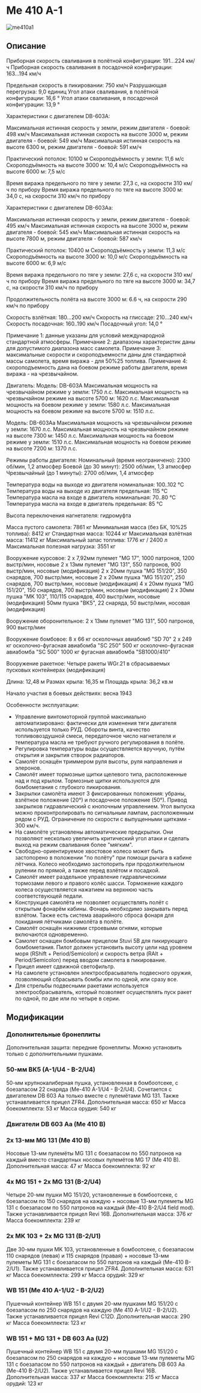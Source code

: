 # Me 410 A-1

![me410a1](../images/me410a1.png)

## Описание

Приборная скорость сваливания в полётной конфигурации: 191...224 км/ч
Приборная скорость сваливания в посадочной конфигурации: 163...194 км/ч

Предельная скорость в пикировании: 750 км/ч
Разрушающая перегрузка: 9,0 единиц
Угол атаки сваливания, в полётной конфигурации: 16,6 °
Угол атаки сваливания, в посадочной конфигурации: 13,9 °

Характеристики с двигателем DB-603A:

Максимальная истинная скорость у земли, режим двигателя - боевой: 498 км/ч
Максимальная истинная скорость на высоте 3000 м, режим двигателя - боевой: 549 км/ч
Максимальная истинная скорость на высоте 6300 м, режим двигателя - боевой: 591 км/ч

Практический потолок: 10100 м
Скороподъёмность у земли: 11,6 м/с
Скороподъёмность на высоте 3000 м: 10,4 м/с
Скороподъёмность на высоте 6000 м: 7,5 м/с

Время виража предельного по тяге у земли: 27,3 с, на скорости 310 км/ч по прибору
Время виража предельного по тяге на высоте 3000 м: 34,0 с, на скорости 310 км/ч по прибору

Характеристики с двигателем DB-603Aa:

Максимальная истинная скорость у земли, режим двигателя - боевой: 495 км/ч
Максимальная истинная скорость на высоте 3000 м, режим двигателя - боевой: 545 км/ч
Максимальная истинная скорость на высоте 7800 м, режим двигателя - боевой: 587 км/ч

Практический потолок: 10400 м
Скороподъёмность у земли: 11,3 м/с
Скороподъёмность на высоте 3000 м: 10,0 м/с
Скороподъёмность на высоте 6000 м: 6,9 м/с

Время виража предельного по тяге у земли: 27,6 с, на скорости 310 км/ч по прибору
Время виража предельного по тяге на высоте 3000 м: 34,7 с, на скорости 310 км/ч по прибору

Продолжительность полёта на высоте 3000 м: 6.6 ч, на скорости 290 км/ч по прибору

Скорость взлётная: 180...200 км/ч 
Скорость на глиссаде: 210...240 км/ч 
Скорость посадочная: 160..190 км/ч
Посадочный угол: 14,0 °

Примечание 1: данные указаны для условий международной стандартной атмосферы.
Примечание 2: диапазоны характеристик даны для допустимого диапазона масс самолета.
Примечание 3: максимальные скорости и скороподъемности даны для стандартной массы самолета, время виража - для 50%25 топлива.
Примечание 4: скороподъемность дана на боевом режиме работы двигателя, время виража - на чрезвычайном.

Двигатель:
Модель: DB-603A
Максимальная мощность на чрезвычайном режиме у земли: 1750 л.с.
Максимальная мощность на чрезвычайном режиме на высоте 5700 м: 1620 л.с.
Максимальная мощность на боевом режиме у земли: 1580 л.с.
Максимальная мощность на боевом режиме на высоте 5700 м: 1510 л.с.

Модель: DB-603Aa
Максимальная мощность на чрезвычайном режиме у земли: 1670 л.с.
Максимальная мощность на чрезвычайном режиме на высоте 7300 м: 1450 л.с.
Максимальная мощность на боевом режиме у земли: 1510 л.с.
Максимальная мощность на боевом режиме на высоте 7200 м: 1370 л.с.

Режимы работы двигателя:
Номинальный (время неограничено): 2300 об/мин, 1,2 атмосфер
Боевой (до 30 минут): 2500 об/мин, 1,3 атмосфер
Чрезвычайный (до 1 минуты): 2700 об/мин, 1,4 атмосфер

Температура воды на выходе из двигателя номинальная: 100..102 °С
Температура воды на выходе из двигателя предельная: 115 °С
Температура масла на входе в двигатель номинальная: 70..80 °С
Температура масла на входе в двигатель предельная: 85 °С

Высота переключения нагнетателя: гидромуфта 

Масса пустого самолета: 7861 кг
Минимальная масса (без БК, 10%25 топлива): 8412 кг
Стандартная масса: 10244 кг
Максимальная взлётная масса: 11412 кг
Максимальный запас топлива: 1776 кг / 2400 л
Максимальная полезная нагрузка: 3551 кг

Вооружение курсовое:
2 x 7,92мм пулемет "MG 17", 1000 патронов, 1200 выстр/мин, носовые
2 x 13мм пулемет "MG 131", 550 патронов, 900 выстр/мин, носовые (модификация)
2 x 20мм пушка "MG 151/20", 350 снарядов, 700 выстр/мин, носовые
2 x 20мм пушка "MG 151/20", 250 снарядов, 700 выстр/мин, носовые (модификация)
4 x 20мм пушка "MG 151/20", 150 снарядов, 700 выстр/мин, носовые (модификация)
2 x 30мм пушка "MK 103", 110/115 снарядов, 400 выстр/мин, носовые (модификация)
50мм пушка "BK5", 22 снаряда, 50 выстр/мин, носовая (модификация)

Вооружение оборонительное:
2 x 13мм пулемет "MG 131", 500 патронов, 900 выстр/мин

Вооружение бомбовое:
8 x 66 кг осколочных авиабомб "SD 70"
2 x 249 кг осколочно-фугасная авиабомба "SC 250"
500 кг осколочно-фугасная авиабомба "SС 500"
1000 кг фугасная авиабомба "SB1000/410"

Вооружение ракетное:
Четыре ракеты WGr.21 в сбрасываемых пусковых контейнерах (модификация)

Длина: 12,48 м
Размах крыла: 16,35 м
Площадь крыла: 36,2 кв.м

Начало участия в боевых действиях: весна 1943

Особенности эксплуатации:
- Управление винтомоторной группой максимально автоматизировано: фактически для изменения тяги двигателя используется только РУД. Обороты винта, качество топливовоздушной смеси, передаточное число нагнетателя и температура масла не требуют ручного регулирования в полёте.
- Регулировка температуры воды осуществляется вручную, путём открытия и закрытия створок радиаторов.
- Самолёт оснащён триммером руля высоты, руля направления и элеронов.
- Самолёт имеет тормозные щитки щелевого типа, расположенные над и под крылом. Тормозные щитки используются для бомбометания с глубокого пикирования.
- Закрылки самолёта имеют 3 фиксированных положения: убраны, взлётное положение (20°) и посадочное положение (50°). Привод закрылков гидравлический с кнопочным управлением. Угол выпуска можно проконтролировать по сигнальным лампам, расположенным рядом с РУД. Ограничение по скорости с выпущенными щитками - 300 км/ч.
- На самолёте установлены автоматические предкрылки. Они позволяют несколько увеличить критический угол атаки и сделать выход на режим сваливания более "мягким".
- Свободно-ориентируемое хвостовое колесо может быть застопорено в положении "по полёту" при помощи рычага в кабине лётчика. Колесо необходимо застопорить при продолжительном рулении по прямой, а также перед взлётом и посадкой.
- Самолёт имеет раздельное управление гидравлическими тормозами левого и правого колёс шасси. Торможение каждого колеса осуществляется нажатием на верхнюю часть соответствующей педали.
- Конструкция самолёта не позволяет осуществлять полёт с открытым фонарём кабины. Фонарь необходимо закрывать перед взлётом. Также есть система аварийного сброса фонаря для покидания лётчиками самолёта в полёте.
- Самолёт оснащён нижними строевыми огнями, которые включаются одновременно.
- Самолет оснащен бомбовым прицелом Stuvi 5B для пикирующего бомбометания. Пилот должен установить высоту цели над уровнем моря (RShift + Period/Semicolon) и скорость ветра (RAlt + Period/Semicolon) перед вводом самолета в пикирование.
- Прицел имеет сдвижной светофильтр.
- На самолете установлен электросбрасыватель подвесного оружия, позволяющий сбрасывать бомбы или по одной, или сразу все.
- Для стрельбы подвесными ракетами используется электросбрасыватель, который позволяет осуществлять пуск ракет по одной, по две или по четыре в серии.

## Модификации


### Дополнительные бронеплиты

Дополнительная защита: передние бронеплиты. Можно установить только с дополнительными пушками.


### 50-мм BK5 (A-1/U4 - B-2/U4)

50-мм крупнокалиберная пушка, установленная в бомбоотсеке, с боезапасом 22 снаряда (Me-410 A-1/U4 - B-2/U4). Сочетается с двигателем DB 603 Aa только вместе с пулемётами MG 131.
Также устанавливается прицел ZFR4.
Дополнительная масса: 650 кг
Масса боекомплекта: 53 кг
Масса орудия: 540 кг


### Двигатели DB 603 Aa (Me 410 B)


### 2x 13-мм MG 131 (Me 410 B)

Носовые 13-мм пулемёты MG 131 с боезапасом по 550 патронов на каждый вместо стандартных носовых пулемётов MG 17 (Me 410 B).
Дополнительная масса: 47 кг
Масса боекомплекта: 92 кг


### 4x MG 151 + 2x MG 131 (B-2/U4)

Четыре 20-мм пушки MG 151/20, установленные в бомбоотсеке, с боезапасом по 150 снарядов на каждую + носовые 13-мм пулеметы MG 131 с боезапасом по 550 патронов на каждый (Me-410 B-2/U4 field mod).
Также устанавливается прицел Revi 16B.
Дополнительная масса: 376 кг
Масса боекомплекта: 239 кг


### 2x MK 103 + 2x MG 131 (B-2/U1)

Две 30-мм пушки MK 103, установленные в бомбоотсеке, с боезапасом 110 снарядов (левая) и 115 снарядов (правая) + носовые 13-мм пулеметы MG 131 с боезапасом по 550 патронов на каждый (Me-410 B-2/U1).
Также устанавливается прицел ZFR4.
Дополнительная масса: 631 кг
Масса боекомплекта: 299 кг
Масса орудий: 329 кг


### WB 151 (Me 410 A-1/U2 - B-2/U2)

Пушечный контейнер WB 151 с двумя 20-мм пушками MG 151/20 с боезапасом по 250 снарядов на каждую (Me 410 A-1/U2 - B-2/U2).
Также устанавливается прицел Revi C12D.
Дополнительная масса: 290 кг
Масса боекомплекта: 123 кг


### WB 151 + MG 131 + DB 603 Aa (U2)

Пушечный контейнер WB 151 с двумя 20-мм пушками MG 151/20 с боезапасом по 250 снарядов на каждую + носовые 13-мм пулеметы MG 131 с боезапасом по 550 патронов на каждый + двигатель DB 603 Aa (Me-410 B-2/U2).
Также устанавливается прицел Revi 16B.
Дополнительная масса: 337 кг
Масса боекомплекта: 215 кг
Масса орудий: 123 кг